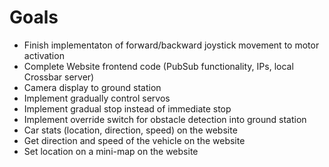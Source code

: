 # Goals
 * Finish implementaton of forward/backward joystick movement to motor activation
 * Complete Website frontend code (PubSub functionality, IPs, local Crossbar server)
 * Camera display to ground station
 * Implement gradually control servos
 * Implement gradual stop instead of immediate stop
 * Implement override switch for obstacle detection into ground station
 * Car stats (location, direction, speed) on the website
 * Get direction and speed of the vehicle on the website
 * Set location on a mini-map on the website